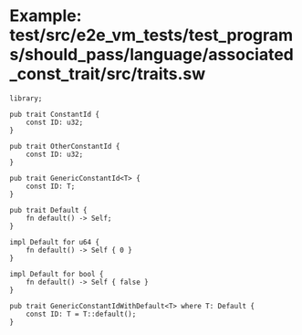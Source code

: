 # Example: test/src/e2e_vm_tests/test_programs/should_pass/language/associated_const_trait/src/traits.sw

```sway
library;

pub trait ConstantId {
    const ID: u32;
}

pub trait OtherConstantId {
    const ID: u32;
}

pub trait GenericConstantId<T> {
    const ID: T;
}

pub trait Default {
    fn default() -> Self;
}

impl Default for u64 {
    fn default() -> Self { 0 }
}

impl Default for bool {
    fn default() -> Self { false }
}

pub trait GenericConstantIdWithDefault<T> where T: Default {
    const ID: T = T::default();
}

```

